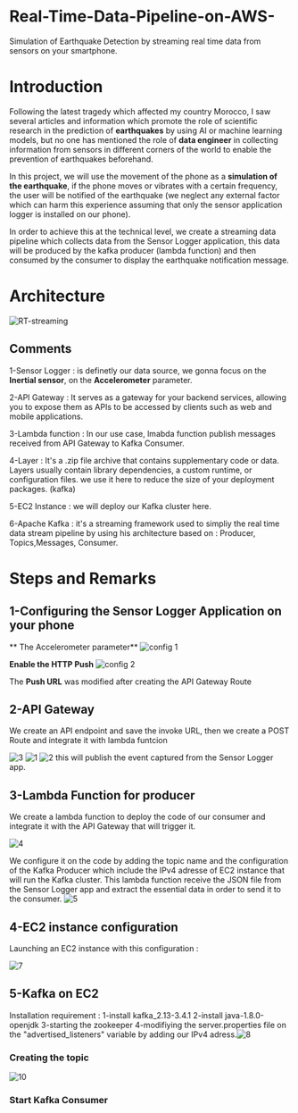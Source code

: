 # Real-Time-Data-Pipeline-on-AWS-
Simulation of Earthquake Detection by streaming real time data from sensors on your smartphone. 

# Introduction
Following the latest tragedy which affected my country Morocco, I saw several articles and information which promote the role of scientific research in the prediction of **earthquakes** by using AI or machine learning models, but no one has mentioned the role of **data engineer** in collecting information from sensors in different corners of the world to enable the prevention of earthquakes beforehand.

In this project, we will use the movement of the phone as a **simulation of the earthquake**, if the phone moves or vibrates with a certain frequency, the user will be notified of the earthquake (we neglect any external factor which can harm this experience assuming that only the sensor application logger is installed on our phone). 

In order to achieve this at the technical level, we create a streaming data pipeline which collects data from the Sensor Logger application, this data will be produced by the kafka producer (lambda function) and then consumed by the consumer to display the earthquake notification message. 

# Architecture 

![RT-streaming](https://github.com/hafsaelgha/Real-Time-Data-Pipeline-on-AWS-/assets/99973359/2148f98a-91c4-495f-baba-ef2690cfaf89)

## Comments 
1-Sensor Logger : is definetly our data source, we gonna focus on the **Inertial sensor**, on the **Accelerometer** parameter.

2-API Gateway : It serves as a gateway for your backend services, allowing you to expose them as APIs to be accessed by clients such as web and mobile applications.

3-Lambda function : In our use case, lmabda function publish messages received from API Gateway to Kafka Consumer.

4-Layer : It's a .zip file archive that contains supplementary code or data. Layers usually contain library dependencies, a custom runtime, or configuration files. we use it here to reduce the size of your deployment packages. (kafka)

5-EC2 Instance : we will deploy our Kafka cluster here.

6-Apache Kafka : it's a streaming framework used to simpliy the real time data stream pipeline by using his architecture based on : Producer, Topics,Messages, Consumer.

# Steps and Remarks 

## 1-Configuring the Sensor Logger Application on your phone
** The Accelerometer parameter**
![config 1](https://github.com/hafsaelgha/Real-Time-Data-Pipeline-on-AWS-/assets/99973359/55aa693d-9adc-4bdf-99d8-bd88438e9605)

**Enable the HTTP Push**
![config 2](https://github.com/hafsaelgha/Real-Time-Data-Pipeline-on-AWS-/assets/99973359/1a320af0-22fa-49e6-b307-76165c322cc3)

The **Push URL** was modified after creating the API Gateway Route

## 2-API Gateway 
We create an API endpoint and save the invoke URL, then we create a POST Route and integrate it with lambda funtcion

![3](https://github.com/hafsaelgha/Real-Time-Data-Pipeline-on-AWS-/assets/99973359/415065cf-1ab6-4c75-ba5b-75e5b1637fdd)
![1](https://github.com/hafsaelgha/Real-Time-Data-Pipeline-on-AWS-/assets/99973359/bfb8a6ba-aaa3-4739-8648-f8172a706bd5)
![2](https://github.com/hafsaelgha/Real-Time-Data-Pipeline-on-AWS-/assets/99973359/d87cd7c9-5ede-47ca-9a5c-e9cc1def82b1)
this will publish the event captured from the Sensor Logger app.

## 3-Lambda Function for producer
We create a lambda function to deploy the code of our consumer and integrate it with the API Gateway that will trigger it. 

![4](https://github.com/hafsaelgha/Real-Time-Data-Pipeline-on-AWS-/assets/99973359/a02e0ac3-6c68-4d43-b6cf-05d184b4acc4)

We configure it on the code by adding the topic name and the configuration of the Kafka Producer which include the IPv4 adresse of EC2 instance that will run the Kafka cluster. 
This lambda function receive the JSON file from the Sensor Logger app and extract the essential data in order to send it to the consumer.
![5](https://github.com/hafsaelgha/Real-Time-Data-Pipeline-on-AWS-/assets/99973359/340d736c-8d9c-46be-a197-53e5da0971f5)

## 4-EC2 instance configuration
Launching an EC2 instance with this configuration : 

![7](https://github.com/hafsaelgha/Real-Time-Data-Pipeline-on-AWS-/assets/99973359/2a9bd392-8083-4361-94c3-f6c30ed757c1)

## 5-Kafka on EC2 
Installation requirement : 
1-install kafka_2.13-3.4.1
2-install java-1.8.0-openjdk
3-starting the zookeeper
4-modifiying the server.properties file on the "advertised_listeners" variable by adding our IPv4 adress.![8](https://github.com/hafsaelgha/Real-Time-Data-Pipeline-on-AWS-/assets/99973359/c64f3b78-b485-49f0-9fac-4f1fc2ea7349)

### Creating the topic 

![10](https://github.com/hafsaelgha/Real-Time-Data-Pipeline-on-AWS-/assets/99973359/190e04a3-f1c2-4745-a02d-364a0d2a3ff2)

### Start Kafka Consumer 














